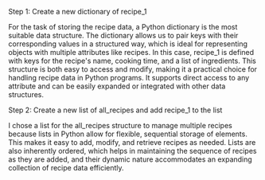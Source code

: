 Step 1: Create a new dictionary of recipe_1

For the task of storing the recipe data, a Python dictionary is the most suitable data structure. The dictionary allows us to pair keys with their corresponding values in a structured way, which is ideal for representing objects with multiple attributes like recipes. In this case, recipe_1 is defined with keys for the recipe's name, cooking time, and a list of ingredients. This structure is both easy to access and modify, making it a practical choice for handling recipe data in Python programs. It supports direct access to any attribute and can be easily expanded or integrated with other data structures.

Step 2: Create a new list of all_recipes and add recipe_1 to the list

I chose a list for the all_recipes structure to manage multiple recipes because lists in Python allow for flexible, sequential storage of elements. This makes it easy to add, modify, and retrieve recipes as needed. Lists are also inherently ordered, which helps in maintaining the sequence of recipes as they are added, and their dynamic nature accommodates an expanding collection of recipe data efficiently.
